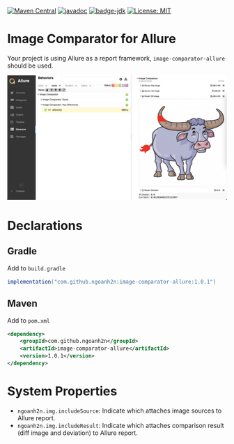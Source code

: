 [![Maven Central](https://maven-badges.herokuapp.com/maven-central/com.github.ngoanh2n/image-comparator-allure/badge.svg)](https://maven-badges.herokuapp.com/maven-central/com.github.ngoanh2n/image-comparator-allure)
[![javadoc](https://javadoc.io/badge2/com.github.ngoanh2n/image-comparator-allure/javadoc.svg)](https://javadoc.io/doc/com.github.ngoanh2n/image-comparator-allure)
[![badge-jdk](https://img.shields.io/badge/jdk-8-blue.svg)](http://www.oracle.com/technetwork/java/javase/downloads/index.html)
[![License: MIT](https://img.shields.io/badge/License-MIT-blueviolet.svg)](https://opensource.org/licenses/MIT)

# Image Comparator for Allure
Your project is using Allure as a report framework, `image-comparator-allure` should be used.

![](images/allure-report.png)

# Declarations
## Gradle
Add to `build.gradle`
```gradle
implementation("com.github.ngoanh2n:image-comparator-allure:1.0.1")
```

## Maven
Add to `pom.xml`
```xml
<dependency>
    <groupId>com.github.ngoanh2n</groupId>
    <artifactId>image-comparator-allure</artifactId>
    <version>1.0.1</version>
</dependency>
```

# System Properties
- `ngoanh2n.img.includeSource`: Indicate which attaches image sources to Allure report.
- `ngoanh2n.img.includeResult`: Indicate which attaches comparison result (diff image and deviation) to Allure report.
